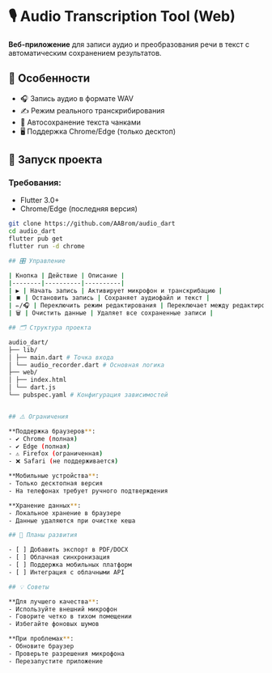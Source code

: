 # 🎙️ Audio Transcription Tool (Web)

**Веб-приложение** для записи аудио и преобразования речи в текст с автоматическим сохранением результатов.

## 📌 Особенности
- 🎧 Запись аудио в формате WAV
- ✍️ Режим реального транскрибирования
- 💾 Автосохранение текста чанками
- 🖥️ Поддержка Chrome/Edge (только десктоп)

## 🚀 Запуск проекта

### Требования:
- Flutter 3.0+
- Chrome/Edge (последняя версия)

```bash
git clone https://github.com/AABrom/audio_dart
cd audio_dart
flutter pub get
flutter run -d chrome

## 🎛️ Управление

| Кнопка | Действие | Описание |
|--------|----------|----------|
| ▶️ | Начать запись | Активирует микрофон и транскрибацию |
| ⏹️ | Остановить запись | Сохраняет аудиофайл и текст |
| ✏️/🎧 | Переключить режим редактирования | Переключает между редактированием и диктовкой |
| 🗑️ | Очистить данные | Удаляет все сохраненные записи |

## 🗂 Структура проекта

audio_dart/
├── lib/
│ ├── main.dart # Точка входа
│ └── audio_recorder.dart # Основная логика
├── web/
│ ├── index.html
│ └── dart.js
└── pubspec.yaml # Конфигурация зависимостей


## ⚠️ Ограничения

**Поддержка браузеров**:
- ✔️ Chrome (полная)
- ✔️ Edge (полная)
- ⚠️ Firefox (ограниченная)
- ❌ Safari (не поддерживается)

**Мобильные устройства**:
- Только десктопная версия
- На телефонах требует ручного подтверждения

**Хранение данных**:
- Локальное хранение в браузере
- Данные удаляются при очистке кеша

## 🔮 Планы развития

- [ ] Добавить экспорт в PDF/DOCX
- [ ] Облачная синхронизация
- [ ] Поддержка мобильных платформ
- [ ] Интеграция с облачными API

## 💡 Советы

**Для лучшего качества**:
- Используйте внешний микрофон
- Говорите четко в тихом помещении
- Избегайте фоновых шумов

**При проблемах**:
- Обновите браузер
- Проверьте разрешения микрофона
- Перезапустите приложение